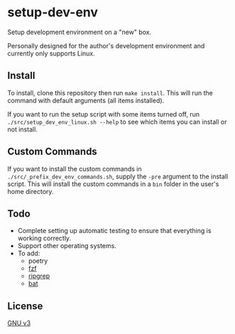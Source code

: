 # setup-dev-env
Setup development environment on a "new" box.

Personally designed for the author's development environment and currently only supports Linux.

## Install
To install, clone this repository then run `make install`. This will run the command with default arguments (all items installed).

If you want to run the setup script with some items turned off, run `./src/setup_dev_env_linux.sh --help` to see which items you can install or not install. 

## Custom Commands
If you want to install the custom commands in `./src/_prefix_dev_env_commands.sh`, supply the `-pre` argument to the install script. This will install the custom commands in a `bin` folder in the user's home directory.

## Todo
- Complete setting up automatic testing to ensure that everything is working correctly.
- Support other operating systems.
- To add:
  - poetry
  - [fzf](https://github.com/junegunn/fzf#using-homebrew)
  - [ripgrep](https://github.com/BurntSushi/ripgrep)
  - [bat](https://github.com/sharkdp/bat)

## License
[GNU v3](LICENSE)
